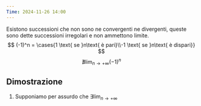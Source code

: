 ```yaml
---
Time: 2024-11-26 14:00
---
```

Esistono successioni che non sono ne convergenti ne divergenti, queste sono dette successioni irregolari e non ammettono limite.
$$
(-1)^n = \cases{1 \text{ se }n\text{ è pari}\\-1 \text{ se }n\text{ è dispari}}
$$
$$
\nexists \lim_{n\to +\infty}(-1 )^n
$$

## Dimostrazione
1. Supponiamo per assurdo che $\exists \lim_{n\to + \infty}$